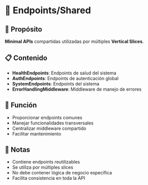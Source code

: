 # 📁 Endpoints/Shared

## 🎯 Propósito
**Minimal APIs** compartidas utilizadas por múltiples **Vertical Slices**.

## 📋 Contenido
- **HealthEndpoints**: Endpoints de salud del sistema
- **AuthEndpoints**: Endpoints de autenticación global
- **SystemEndpoints**: Endpoints del sistema
- **ErrorHandlingMiddleware**: Middleware de manejo de errores

## 🔧 Función
- Proporcionar endpoints comunes
- Manejar funcionalidades transversales
- Centralizar middleware compartido
- Facilitar mantenimiento

## 📝 Notas
- Contiene endpoints reutilizables
- Se utiliza por múltiples slices
- No debe contener lógica de negocio específica
- Facilita consistencia en toda la API

